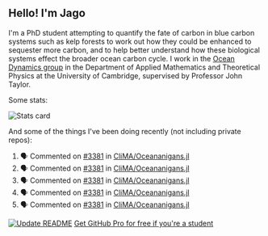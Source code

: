 ## Hello! I'm Jago

I'm a PhD student attempting to quantify the fate of carbon in blue carbon systems such as kelp forests to work out how they could be enhanced to sequester more carbon, and to help better understand how these biological systems effect the broader ocean carbon cycle. I work in the <a href="https://www.damtp.cam.ac.uk/user/jrt51/" class="emph">Ocean Dynamics group</a> in the Department of Applied Mathematics and Theoretical Physics at the University of Cambridge, supervised by Professor John Taylor.

Some stats:
<!--
![](https://raw.githubusercontent.com/jagoosw/jagoosw/main/profile-summary-card-output/nord_dark/0-profile-details.svg)
![](https://raw.githubusercontent.com/jagoosw/jagoosw/main/profile-summary-card-output/nord_dark/3-stats.svg)
![](https://raw.githubusercontent.com/jagoosw/jagoosw/main/profile-summary-card-output/nord_dark/4-productive-time.svg)
-->
![Stats card](https://github-readme-stats.vercel.app/api?username=jagoosw&count_private=true&show_icons=true&theme=transparent&hide_title=true&rank_icon=percentile&show=reviews)

And some of the things I've been doing recently (not including private repos):
<!--START_SECTION:activity-->
1. 🗣 Commented on [#3381](https://github.com/CliMA/Oceananigans.jl/issues/3381#issuecomment-1808251360) in [CliMA/Oceananigans.jl](https://github.com/CliMA/Oceananigans.jl)
2. 🗣 Commented on [#3381](https://github.com/CliMA/Oceananigans.jl/issues/3381#issuecomment-1806441042) in [CliMA/Oceananigans.jl](https://github.com/CliMA/Oceananigans.jl)
3. 🗣 Commented on [#3381](https://github.com/CliMA/Oceananigans.jl/issues/3381#issuecomment-1805903410) in [CliMA/Oceananigans.jl](https://github.com/CliMA/Oceananigans.jl)
4. 🗣 Commented on [#3381](https://github.com/CliMA/Oceananigans.jl/issues/3381#issuecomment-1805861775) in [CliMA/Oceananigans.jl](https://github.com/CliMA/Oceananigans.jl)
5. 🗣 Commented on [#3381](https://github.com/CliMA/Oceananigans.jl/issues/3381#issuecomment-1804779978) in [CliMA/Oceananigans.jl](https://github.com/CliMA/Oceananigans.jl)
<!--END_SECTION:activity-->


[![Update README](https://github.com/jagoosw/jagoosw/actions/workflows/update-readme.yml/badge.svg)](https://github.com/jagoosw/jagoosw/actions/workflows/update-readme.yml)
[Get GitHub Pro for free if you're a student](https://education.github.com/pack)

